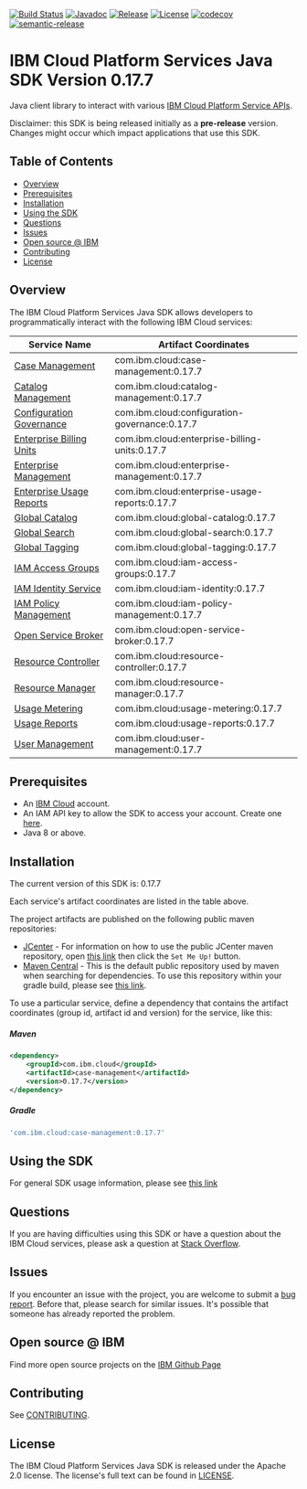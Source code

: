 [![Build Status](https://travis-ci.com/IBM/platform-services-java-sdk.svg?branch=master)](https://travis-ci.com/IBM/platform-services-java-sdk)
[![Javadoc](https://img.shields.io/static/v1?label=javadoc&message=latest&color=blue)](https://ibm.github.io/platform-services-java-sdk/docs/latest)
[![Release](https://img.shields.io/github/v/release/IBM/platform-services-java-sdk)](https://github.com/IBM/platform-services-java-sdk/releases/latest)
[![License](https://img.shields.io/badge/License-Apache%202.0-blue.svg)](https://opensource.org/licenses/Apache-2.0)
[![codecov](https://codecov.io/gh/IBM/platform-services-java-sdk/branch/master/graph/badge.svg)](https://codecov.io/gh/IBM/platform-services-java-sdk)
[![semantic-release](https://img.shields.io/badge/%20%20%F0%9F%93%A6%F0%9F%9A%80-semantic--release-e10079.svg)](https://github.com/semantic-release/semantic-release)


# IBM Cloud Platform Services Java SDK Version 0.17.7

Java client library to interact with various 
[IBM Cloud Platform Service APIs](https://cloud.ibm.com/docs?tab=api-docs&category=platform_services).

Disclaimer: this SDK is being released initially as a **pre-release** version.
Changes might occur which impact applications that use this SDK.

## Table of Contents

<!--
  The TOC below is generated using the `markdown-toc` node package.

      https://github.com/jonschlinkert/markdown-toc

  You should regenerate the TOC after making changes to this file.

      npx markdown-toc --maxdepth 4 -i README.md
  -->

<!-- toc -->

- [Overview](#overview)
- [Prerequisites](#prerequisites)
- [Installation](#installation)
- [Using the SDK](#using-the-sdk)
- [Questions](#questions)
- [Issues](#issues)
- [Open source @ IBM](#open-source--ibm)
- [Contributing](#contributing)
- [License](#license)

<!-- tocstop -->

## Overview

The IBM Cloud Platform Services Java SDK allows developers to programmatically interact with the following IBM Cloud services:

Service Name | Artifact Coordinates
--- | --- 
[Case Management](https://cloud.ibm.com/apidocs/case-management) | com.ibm.cloud:case-management:0.17.7
[Catalog Management](https://cloud.ibm.com/apidocs/resource-catalog/private-catalog) | com.ibm.cloud:catalog-management:0.17.7
[Configuration Governance](https://cloud.ibm.com/apidocs/security-compliance/config) | com.ibm.cloud:configuration-governance:0.17.7
[Enterprise Billing Units](https://cloud.ibm.com/apidocs/enterprise-apis/billing-unit) | com.ibm.cloud:enterprise-billing-units:0.17.7
[Enterprise Management](https://cloud.ibm.com/apidocs/enterprise-apis/enterprise) | com.ibm.cloud:enterprise-management:0.17.7
[Enterprise Usage Reports](https://cloud.ibm.com/apidocs/enterprise-apis/resource-usage-reports) | com.ibm.cloud:enterprise-usage-reports:0.17.7
[Global Catalog](https://cloud.ibm.com/apidocs/resource-catalog/global-catalog) | com.ibm.cloud:global-catalog:0.17.7
[Global Search](https://cloud.ibm.com/apidocs/search) | com.ibm.cloud:global-search:0.17.7
[Global Tagging](https://cloud.ibm.com/apidocs/tagging) | com.ibm.cloud:global-tagging:0.17.7
[IAM Access Groups](https://cloud.ibm.com/apidocs/iam-access-groups) | com.ibm.cloud:iam-access-groups:0.17.7
[IAM Identity Service](https://cloud.ibm.com/apidocs/iam-identity-token-api) | com.ibm.cloud:iam-identity:0.17.7
[IAM Policy Management](https://cloud.ibm.com/apidocs/iam-policy-management) | com.ibm.cloud:iam-policy-management:0.17.7
[Open Service Broker](https://cloud.ibm.com/apidocs/resource-controller/ibm-cloud-osb-api) | com.ibm.cloud:open-service-broker:0.17.7
[Resource Controller](https://cloud.ibm.com/apidocs/resource-controller/resource-controller) | com.ibm.cloud:resource-controller:0.17.7
[Resource Manager](https://cloud.ibm.com/apidocs/resource-controller/resource-manager) | com.ibm.cloud:resource-manager:0.17.7
[Usage Metering](https://cloud.ibm.com/apidocs/usage-metering) | com.ibm.cloud:usage-metering:0.17.7
[Usage Reports](https://cloud.ibm.com/apidocs/metering-reporting) | com.ibm.cloud:usage-reports:0.17.7
[User Management](https://cloud.ibm.com/apidocs/user-management) | com.ibm.cloud:user-management:0.17.7

## Prerequisites

[ibm-cloud-onboarding]: https://cloud.ibm.com/registration

* An [IBM Cloud][ibm-cloud-onboarding] account.
* An IAM API key to allow the SDK to access your account. Create one [here](https://cloud.ibm.com/iam/apikeys).
* Java 8 or above.

## Installation
The current version of this SDK is: 0.17.7

Each service's artifact coordinates are listed in the table above.

The project artifacts are published on the following public maven repositories:
- [JCenter](https://bintray.com/bintray/jcenter) - For information on how to use the
public JCenter maven repository, open [this link](https://bintray.com/bintray/jcenter)
then click the `Set Me Up!` button.
- [Maven Central](https://repo1.maven.org/maven2/) - This is the default public repository
used by maven when searching for dependencies.  To use this repository within your
gradle build, please see
[this link](https://docs.gradle.org/current/userguide/declaring_repositories.html).

To use a particular service, define a dependency that contains the
artifact coordinates (group id, artifact id and version) for the service, like this:

##### Maven

```xml
<dependency>
    <groupId>com.ibm.cloud</groupId>
    <artifactId>case-management</artifactId>
    <version>0.17.7</version>
</dependency>
```

##### Gradle
```gradle
'com.ibm.cloud:case-management:0.17.7'
```

## Using the SDK
For general SDK usage information, please see [this link](https://github.com/IBM/ibm-cloud-sdk-common/blob/master/README.md)

## Questions

If you are having difficulties using this SDK or have a question about the IBM Cloud services,
please ask a question at
[Stack Overflow](http://stackoverflow.com/questions/ask?tags=ibm-cloud).

## Issues
If you encounter an issue with the project, you are welcome to submit a
[bug report](https://github.com/IBM/platform-services-java-sdk/issues).
Before that, please search for similar issues. It's possible that someone has already reported the problem.

## Open source @ IBM
Find more open source projects on the [IBM Github Page](http://ibm.github.io/)

## Contributing
See [CONTRIBUTING](CONTRIBUTING.md).

## License

The IBM Cloud Platform Services Java SDK is released under the Apache 2.0 license.
The license's full text can be found in
[LICENSE](LICENSE).

